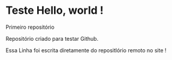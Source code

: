 # Teste Hello, world !
 Primeiro repositório

 Repositório criado para testar Github.

 Essa Linha foi escrita diretamente do repositlório remoto no site !
